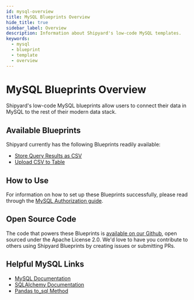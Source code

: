 ```yaml
---
id: mysql-overview
title: MySQL Blueprints Overview
hide_title: true
sidebar_label: Overview
description: Information about Shipyard's low-code MySQL templates.
keywords:
  - mysql
  - blueprint
  - template
  - overview
---
```


# MySQL Blueprints Overview

Shipyard's low-code MySQL blueprints allow users to connect their data in MySQL to the rest of their modern data stack.

## Available Blueprints
Shipyard currently has the following Blueprints readily available:
- [Store Query Results as CSV](mysql-store-query-results-as-csv)
- [Upload CSV to Table](mysql-upload-csv-to-table)

## How to Use
For information on how to set up these Blueprints successfully, please read through the [MySQL Authorization guide](mysql-authorization).

## Open Source Code
The code that powers these Blueprints is [available on our Github](https://github.com/shipyardapp/mysql-blueprints), open sourced under the Apache License 2.0. We'd love to have you contribute to others using Shipyard Blueprints by creating issues or submitting PRs.

## Helpful MySQL Links
- [MySQL Documentation](https://dev.mysql.com/doc/)  
- [SQLAlchemy Documentation](https://docs.sqlalchemy.org/en/13/)  
- [Pandas to_sql Method](https://pandas.pydata.org/pandas-docs/stable/reference/api/pandas.DataFrame.to_sql.html)   